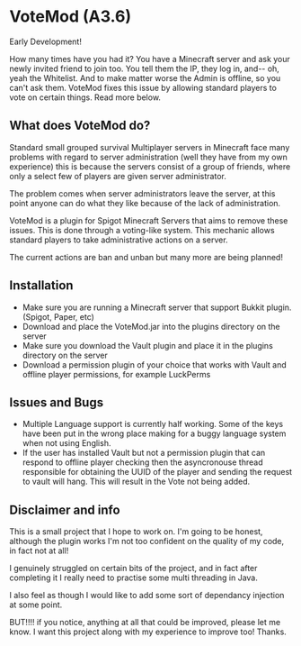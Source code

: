 # VoteMod (A3.6)
Early Development!

How many times have you had it? You have a Minecraft server and ask your newly invited friend to join too. You tell them the IP, they log in, and-- oh, yeah the Whitelist. And to make matter worse the Admin is offline, so you can't ask them. VoteMod fixes this issue by allowing standard players to vote on certain things. Read more below.

## What does VoteMod do?
Standard small grouped survival Multiplayer servers in Minecraft face many problems with regard to server administration (well they have from my own experience) this is because the servers consist of a group of friends, where only a select few of players are given server administrator.

The problem comes when server administrators leave the server, at this point anyone can do what they like because of the lack of administration.

VoteMod is a plugin for Spigot Minecraft Servers that aims to remove these issues. This is done through a voting-like system. This mechanic allows standard players to take administrative actions on a server.

The current actions are ban and unban but many more are being planned!

## Installation
- Make sure you are running a Minecraft server that support Bukkit plugin. (Spigot, Paper, etc)
- Download and place the VoteMod.jar into the plugins directory on the server
- Make sure you download the Vault plugin and place it in the plugins directory on the server
- Download a permission plugin of your choice that works with Vault and offline player permissions, for example LuckPerms

## Issues and Bugs
- Multiple Language support is currently half working. Some of the keys have been put in the wrong place making for a buggy language system when not using English.
- If the user has installed Vault but not a permission plugin that can respond to offline player checking then the asyncronouse thread responsible for obtaining the UUID of the player and sending the request to vault will hang. This will result in the Vote not being added. 

## Disclaimer and info
This is a small project that I hope to work on. I'm going to be honest, although the plugin works I'm not too confident on the quality of my code, in fact not at all!

I genuinely struggled on certain bits of the project, and in fact after completing it I really need to practise some multi threading in Java.

I also feel as though I would like to add some sort of dependancy injection at some point.

BUT!!!! if you notice, anything at all that could be improved, please let me know. I want this project along with my experience to improve too! Thanks.

